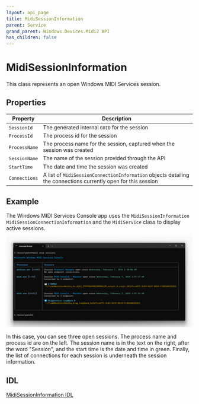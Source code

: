 ```yaml
---
layout: api_page
title: MidiSessionInformation
parent: Service
grand_parent: Windows.Devices.Midi2 API
has_children: false
---
```


# MidiSessionInformation

This class represents an open Windows MIDI Services session. 

## Properties

| Property | Description |
|---|---|
| `SessionId` | The generated internal `GUID` for the session |
| `ProcessId` | The process id for the session |
| `ProcessName` | The process name for the session, captured when the session was created |
| `SessionName` | The name of the session provided through the API |
| `StartTime` | The date and time the session was created |
| `Connections` | A list of `MidiSessionConnectionInformation` objects detailing the connections currently open for this session |

## Example

The Windows MIDI Services Console app uses the `MidiSessionInformation` `MidiSessionConnectionInformation` and the `MidiService` class to display active sessions.

![Console midi enum sessions](./console-enum-sessions.png)

In this case, you can see three open sessions. The process name and process id are on the left. The session name is in the text on the right, after the word "Session", and the start time is the date and time in green. Finally, the list of connections for each session is underneath the session information.

## IDL

[MidiSessionInformation IDL](https://github.com/microsoft/MIDI/blob/main/src/api/Client/Midi2Client/MidiSessionInformation.idl)

